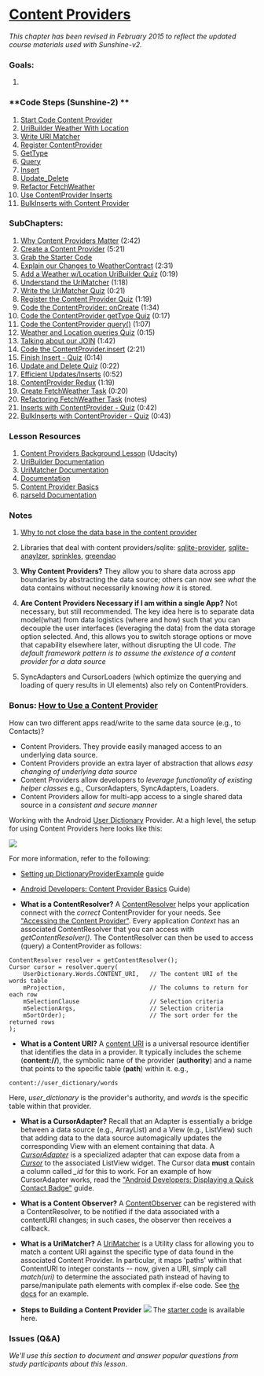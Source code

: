 # [Content Providers](https://www.udacity.com/course/viewer#!/c-ud853/l-3599339441)

*This chapter has been revised in February 2015 to reflect the updated course materials used with Sunshine-v2.*

### **Goals**:
1.


### **Code Steps (Sunshine-2) **
1. [Start Code Content Provider](https://github.com/udacity/Sunshine-Version-2/tree/4.07_start_code_content_provider)
2. [UriBuilder Weather With Location](https://github.com/udacity/Sunshine-Version-2/tree/4.08_uribuilder_weather_with_location)
8. [Write URI Matcher](https://github.com/udacity/Sunshine-Version-2/tree/4.09_write_uri_matcher)
9. [Register ContentProvider](https://github.com/udacity/Sunshine-Version-2/tree/4.10_register_contentprovider)
10. [GetType](https://github.com/udacity/Sunshine-Version-2/tree/4.11_gettype)
11. [Query](https://github.com/udacity/Sunshine-Version-2/tree/4.12_query)
12. [Insert](https://github.com/udacity/Sunshine-Version-2/tree/4.13_insert)
13. [Update_Delete](https://github.com/udacity/Sunshine-Version-2/tree/4.14_update_delete)
14. [Refactor FetchWeather](https://github.com/udacity/Sunshine-Version-2/tree/4.15_refactor_fetchweather)
15. [Use ContentProvider Inserts](https://github.com/udacity/Sunshine-Version-2/tree/4.16_use_contentprovider_inserts)
16. [BulkInserts with Content Provider](https://github.com/udacity/Sunshine-Version-2/tree/4.17_bulkinserts_with_contentprovider)


### **SubChapters**:
1. [Why Content Providers Matter](https://www.udacity.com/course/viewer#!/c-ud853/l-3599339441/m-1637168804) (2:42)
2. [Create a Content Provider](https://www.udacity.com/course/viewer#!/c-ud853/l-3599339441/m-3657538714) (5:21)
3. [Grab the Starter Code](https://www.udacity.com/course/viewer#!/c-ud853/l-3599339441/m-3659838854)
4. [Explain our Changes to WeatherContract](https://www.udacity.com/course/viewer#!/c-ud853/l-3599339441/m-3650138769) (2:31)
5. [Add a Weather w/Location UriBuilder Quiz](https://www.udacity.com/course/viewer#!/c-ud853/l-3599339441/e-3613508771/m-3669828609) (0:19)
6. [Understand the UriMatcher](https://www.udacity.com/course/viewer#!/c-ud853/l-3599339441/m-3612289061) (1:18)
7. [Write the UriMatcher Quiz](https://www.udacity.com/course/viewer#!/c-ud853/l-3599339441/e-3655528847/m-3657218864) (0:21)
8. [Register the Content Provider Quiz](https://www.udacity.com/course/viewer#!/c-ud853/l-3599339441/e-3642149158/m-3657978812) (1:19)
9. [Code the ContentProvider: onCreate](https://www.udacity.com/course/viewer#!/c-ud853/l-3599339441/m-3646848715) (1:34)
10. [Code the ContentProvider getType Quiz](https://www.udacity.com/course/viewer#!/c-ud853/l-3599339441/e-3668928695/m-3670108636) (0:17)
11. [Code the ContentProvider query()](https://www.udacity.com/course/viewer#!/c-ud853/l-3599339441/m-3640118795) (1:07)
12. [Weather and Location queries Quiz](https://www.udacity.com/course/viewer#!/c-ud853/l-3599339441/e-3645338921/m-3662388627) (0:15)
13. [Talking about our JOIN](https://www.udacity.com/course/viewer#!/c-ud853/l-3599339441/m-3667798749) (1:42)
14. [Code the ContentProvider.insert](https://www.udacity.com/course/viewer#!/c-ud853/l-3599339441/m-3656458890) (2:21)
15. [Finish Insert - Quiz](https://www.udacity.com/course/viewer#!/c-ud853/l-3599339441/e-3649939414/m-3665218859) (0:14)
16. [Update and Delete Quiz](https://www.udacity.com/course/viewer#!/c-ud853/l-3599339441/e-3628479143/m-3679538569) (0:22)
17. [Efficient Updates/Inserts](https://www.udacity.com/course/viewer#!/c-ud853/l-3599339441/m-3614409717) (0:52)
18. [ContentProvider Redux](https://www.udacity.com/course/viewer#!/c-ud853/l-3599339441/m-3655209144) (1:19)
19. [Create FetchWeather Task](https://www.udacity.com/course/viewer#!/c-ud853/l-3599339441/m-3612529384) (0:20)
20. [Refactoring FetchWeather Task](https://www.udacity.com/course/viewer#!/c-ud853/l-3599339441/m-3648058917) (notes)
21. [Inserts with ContentProvider - Quiz](https://www.udacity.com/course/viewer#!/c-ud853/l-3599339441/e-3671668696/m-3647868739) (0:42)
22. [BulkInserts with ContentProvider - Quiz](https://www.udacity.com/course/viewer#!/c-ud853/l-3599339441/e-3598049225/m-3632729235) (0:43)

### **Lesson Resources**
1. [Content Providers Background Lesson](https://www.udacity.com/course/viewer#!/c-ud258/l-3372188753/m-3409668668) (Udacity)
2. [UriBuilder Documentation](http://developer.android.com/reference/android/net/Uri.Builder.html)
3. [UriMatcher Documentation](http://developer.android.com/reference/android/content/UriMatcher.html)
4. [<provider> Documentation](http://developer.android.com/guide/topics/manifest/provider-element.html)
5. [Content Provider Basics](http://developer.android.com/guide/topics/providers/content-provider-basics.html#ClientProvider)
6. [parseId Documentation](http://developer.android.com/reference/android/content/ContentUris.html#parseId(android.net.Uri))

### **Notes**

1. [Why to not close the data base in the content provider](http://forums.udacity.com/questions/100269915/why-do-we-not-close-the-database-in-the-content-provider/100270484)

2. Libraries that deal with content providers/sqlite: [sqlite-provider](https://github.com/novoda/sqlite-provider), [sqlite-anaylzer](https://github.com/novoda/sqlite-analyzer), [sprinkles](https://github.com/emilsjolander/sprinkles), [greendao](https://github.com/greenrobot/greenDAO)

3. **Why Content Providers?** They allow you to share data across app boundaries by abstracting the data source; others can now see *what* the data contains without necessarily knowing *how* it is stored.

4. **Are Content Providers Necessary if I am within a single App?** Not necessary, but still recommended. The key idea here is to separate data model(what) from data logistics (where and how) such that you can decouple the user interfaces (leveraging the data) from the data storage option selected. And, this allows you to switch storage options or move that capability elsewhere later, without disrupting the UI code. *The default framework pattern is to assume the existence of a content provider for a data source*

5. SyncAdapters and CursorLoaders (which optimize the querying and loading of query results in UI elements) also rely on ContentProviders.

### **Bonus: [How to Use a Content Provider](https://www.udacity.com/course/viewer#!/c-ud258/l-3372188753/m-3409668668)**

How can two different apps read/write to the same data source (e.g., to Contacts)?
* Content Providers. They provide easily managed access to an underlying data source.
* Content Providers provide an extra layer of abstraction that allows *easy changing of underlying data source*
* Content Providers allow developers to *leverage functionality of existing helper classes* e.g., CursorAdapters, SyncAdapters, Loaders.
* Content Providers allow for multi-app access to a single shared data source in a *consistent and secure manner*

Working with the Android [User Dictionary](http://developer.android.com/reference/android/provider/UserDictionary.html) Provider.
At a high level, the setup for using Content Providers here looks like this:

![](https://lh5.ggpht.com/6DVpeuUp9ty8JQfBQPLQPTxtNr50qsOW49lwJJnJfZGqmUaqvjfwR3JvPUvf4AMdr7u_agGmVrvn1bjEygp5=s0#w=736&h=370)

For more information, refer to the following:
  * [Setting up DictionaryProviderExample](https://www.udacity.com/course/viewer#!/c-ud258/l-3372188753/m-3411088636) guide
  * [Android Developers: Content Provider Basics](http://developer.android.com/guide/topics/providers/content-provider-basics.html) Guide)

* **What is a ContentResolver?** A [ContentResolver](http://developer.android.com/reference/android/content/ContentResolver.html) helps your application connect with the *correct* ContentProvider for your needs. See ["Accessing the Content Provider"](https://www.udacity.com/course/viewer#!/c-ud258/l-3372188753/m-3383668991). Every application *Context* has an associated ContentResolver that you can access with *getContentResolver()*. The ContentResolver can then be used to access (query) a ContentProvider as follows:
```
ContentResolver resolver = getContentResolver();
Cursor cursor = resolver.query(
    UserDictionary.Words.CONTENT_URI,   // The content URI of the words table
    mProjection,                        // The columns to return for each row
    mSelectionClause                    // Selection criteria
    mSelectionArgs,                     // Selection criteria
    mSortOrder);                        // The sort order for the returned rows
);
```

* **What is a Content URI?**
A [content URI](http://developer.android.com/guide/topics/providers/content-provider-basics.html#ContentURIs) is a universal resource identifier that identifies the data in a provider. It typically includes the scheme (**content://**), the symbolic name of the provider (**authority**) and a name that points to the specific table (**path**) within it. e.g.,
```
content://user_dictionary/words
```
Here, *user_dictionary* is the provider's authority, and *words* is the specific table within that provider.

* **What is a CursorAdapter?** Recall that an Adapter is essentially a bridge between a data source (e.g., ArrayList) and a View (e.g., ListView) such that adding data to the data source automagically updates the corresponding View with an element containing that data. A *[CursorAdapter](http://developer.android.com/reference/android/widget/CursorAdapter.html)* is a specialized adapter that can expose data from a *[Cursor](http://developer.android.com/reference/android/database/Cursor.html)* to the associated ListView widget. The Cursor data **must** contain a column called *_id* for this to work. For an example of how CursorAdapter works, read the ["Android Developers: Displaying a Quick Contact Badge"](http://developer.android.com/training/contacts-provider/display-contact-badge.html) guide.

* **What is a Content Observer?** A [ContentObserver](http://developer.android.com/reference/android/database/ContentObserver.html) can be registered with a ContentResolver, to be notified if the data associated with a contentURI changes; in such cases, the observer then receives a callback.

* **What is a UriMatcher?** A [UriMatcher](http://developer.android.com/reference/android/content/UriMatcher.html) is a Utility class for allowing you to match a content URI against the specific type of data found in the associated Content Provider. In particular, it maps 'paths' within that ContentURI to integer constants -- now, given a URI, simply call *match(uri)* to determine the associated path instead of having to parse/manipulate path elements with complex if-else code. See [the docs](http://developer.android.com/reference/android/content/UriMatcher.html) for an example.

* **Steps to Building a Content Provider** ![](http://lh4.ggpht.com/xzBGPxfqtiViJZU89tuf7xPI9Xp7psIzg5bkGL2PPNmyxBjVYCSsCBQIeG20-OygFbd-1RmgO8iseVYB-Ae0=s0#w=1216&h=641)  The [starter code](xhttps://www.udacity.com/course/viewer#!/c-ud853/l-3599339441/m-3659838854) is available here.


### **Issues (Q&A)**

*We'll use this section to document and answer popular questions from study participants about this lesson.*
